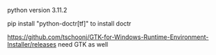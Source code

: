 
python version 3.11.2

pip install "python-doctr[tf]"
to install doctr


https://github.com/tschoonj/GTK-for-Windows-Runtime-Environment-Installer/releases
need GTK as well
